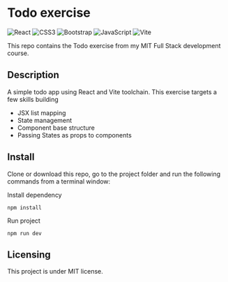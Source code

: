 # Todo exercise

![React](https://img.shields.io/badge/react-%2320232a.svg?style=for-the-badge&logo=react&logoColor=%2361DAFB) ![CSS3](https://img.shields.io/badge/css3-%231572B6.svg?style=for-the-badge&logo=css3&logoColor=white) ![Bootstrap](https://img.shields.io/badge/bootstrap-%23563D7C.svg?style=for-the-badge&logo=bootstrap&logoColor=white) ![JavaScript](https://img.shields.io/badge/javascript-%23323330.svg?style=for-the-badge&logo=javascript&logoColor=%23F7DF1E) ![Vite](https://img.shields.io/badge/vite-%23646CFF.svg?style=for-the-badge&logo=vite&logoColor=white)

This repo contains the Todo exercise from my MIT Full Stack development course.

## Description

A simple todo app using React and Vite toolchain. This exercise targets a few skills building

- JSX list mapping
- State management
- Component base structure
- Passing States as props to components

## Install

Clone or download this repo, go to the project folder and run the following commands from a terminal window:

Install dependency

```
npm install
```

Run project

```
npm run dev
```

## Licensing

This project is under MIT license.
